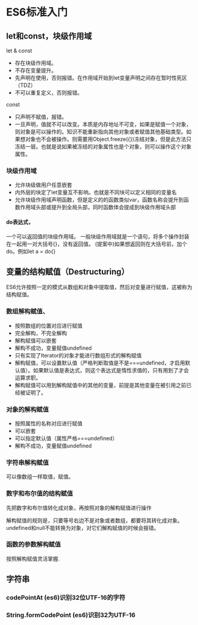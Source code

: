 # ES6标准入门
## let和const，块级作用域

let & const
- 存在块级作用域。
- 不存在变量提升。
- 先声明在使用，否则报错。在作用域开始到let变量声明之间存在暂时性死区（TDZ）
- 不可以重复定义，否则报错。

const
- 只声明不赋值，报错。
- 一旦声明，值就不可以改变。本质是内存地址不可变，如果是赋值一个对象，则对象是可以操作的。知识不能重新指向其他对象或者赋值其他基础类型。如果想对象也不会被操作。则需要用Object.freeze({})冻结对象，但是此方法只冻结一层。也就是说如果被冻结的对象属性也是个对象，则可以操作这个对象属性。

### 块级作用域
- 允许块级做用户任意嵌套
- 内外层的块定了let变量互不影响。也就是不同块可以定义相同的变量名
- 允许块级作用域声明函数，但是定义的的函数类似var，函数名称会提升到函数作用域头部或提升到全局头部，同时函数体会提成到块级作用域头部
#### do表达式，

一个可以返回值的块级作用域。
一般块级作用域就是一个语句，将多个操作封装在一起用一对大括号{}，没有返回值。
(提案中)如果想返回则在大括号前，加个do。例如let a = do{}

## 变量的结构赋值（Destructuring）

ES6允许按照一定的模式从数组和对象中提取值，然后对变量进行赋值，这被称为结构赋值。
### 数组解构赋值、
- 按照数组的位置对应进行赋值
- 完全解构，不完全解构
- 解构赋值可以嵌套
- 解构不成功，变量赋值undefined
- 只有实现了Iterator的对象才能进行数组形式的解构赋值
- 解构赋值，可以设置默认值（严格判断取值是不是===undefined，才启用默认值）。如果默认值是表达式，则这个表达式是惰性求值的，只有用到了才会运算求职。
- 解构赋值可以用到解构赋值中的其他的变量，前提是其他变量在被引用之前已经被证明了。
### 对象的解构赋值
- 按照属性的名称对应进行赋值
- 可以嵌套
- 可以指定默认值（属性严格===undefined）
- 解构不成功，变量赋值undefined
### 字符串解构赋值

可以像数组一样取值，赋值。

### 数字和布尔值的结构赋值

先把数字和布尔值转化成对象，再按照对象的解构赋值进行操作

解构赋值的规则是，只要等号右边不是对象或者数组，都要将其转化成对象。
undefined和null不能转换为对象，对它们解构赋值的时候会报错。
### 函数的参数解构赋值
按照解构赋值灵活掌握.

## 字符串
### codePointAt (es6)识别32位UTF-16的字符
### String.formCodePoint (es6)识别32为UTF-16

